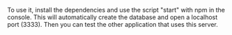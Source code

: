 To use it, install the dependencies and use the script "start" with npm in the console. This will automatically create the database and open a localhost port (3333). Then you can test the other application that uses this server.

